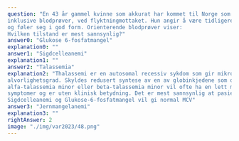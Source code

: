```yaml
---
question: "En 43 år gammel kvinne som akkurat har kommet til Norge som flyktning fra Eritrea får en legesjekk,
inklusive blodprøver, ved flyktningmottaket. Hun angir å være tidligere frisk, har ingen faste medisiner
og føler seg i god form. Orienterende blodprøver viser:
Hvilken tilstand er mest sannsynlig?"
answer0: "Glukose 6-fosfatmangel"
explanation0: ""
answer1: "Sigdcelleanemi"
explanation1: ""
answer2: "Talassemia"
explanation2: "Thalassemi er en autosomal recessiv sykdom som gir mikrocytær anemi av variernede
alvorlighetsgrad. Skyldes redusert syntese av en av globinkjedene som danner HbA. De som har
alfa-talassemia minor eller beta-talassemia minor vil ofte ha en lett mikrocytær anemi som ikke gir
symptomer og er uten klinisk betydning. Det er mest sannsynlig at pasienten i oppgaven har dette ut fra sykehistorie og prøvefunn. Jernmangelanemi er lite sannsynlig med ferritinveriden her.
Sigdcelleanemi og Glukose-6-fosfatmangel vil gi normal MCV"
answer3: "Jernmangelanemi"
explanation3: ""
rightAnswer: 2
image: "./img/var2023/48.png"
---
```



